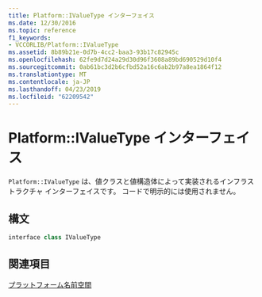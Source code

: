 ```yaml
---
title: Platform::IValueType インターフェイス
ms.date: 12/30/2016
ms.topic: reference
f1_keywords:
- VCCORLIB/Platform::IValueType
ms.assetid: 8b89b21e-0d7b-4cc2-baa3-93b17c82945c
ms.openlocfilehash: 62fe9d7d24a29d30d96f3608a89bd690529d10f4
ms.sourcegitcommit: 0ab61bc3d2b6cfbd52a16c6ab2b97a8ea1864f12
ms.translationtype: MT
ms.contentlocale: ja-JP
ms.lasthandoff: 04/23/2019
ms.locfileid: "62209542"
---
```

# <a name="platformivaluetype-interface"></a>Platform::IValueType インターフェイス

`Platform::IValueType` は、値クラスと値構造体によって実装されるインフラストラクチャ インターフェイスです。 コードで明示的には使用されません。

## <a name="syntax"></a>構文

```cpp
interface class IValueType
```

## <a name="see-also"></a>関連項目

[プラットフォーム名前空間](../cppcx/platform-namespace-c-cx.md)
